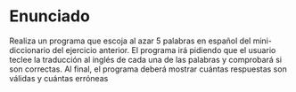 # Enunciado
>
Realiza un programa que escoja al azar 5 palabras en español del mini-diccionario del ejercicio anterior. El programa irá pidiendo que el usuario teclee
la traducción al inglés de cada una de las palabras y comprobará si son
correctas. Al final, el programa deberá mostrar cuántas respuestas son válidas
y cuántas erróneas

